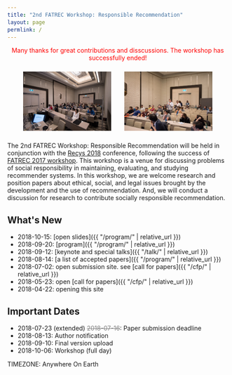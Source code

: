 ```yaml
---
title: "2nd FATREC Workshop: Responsible Recommendation"
layout: page
permlink: /
---
```


<div style="color: red; text-align: center;">Many thanks for great contributions and disscussions. The workshop has successfully ended!</div>

<div style="text-align: center; margin-top: 3ex; margin-bottom: 3ex;">
<img src="Fatrec-workshop-Recsys-2018-copyrights-intotheminds-market-research-agency-1.jpg" style="width: 40%; margin-right: 5%;">
<img src="Fatrec-workshop-Recsys-2018-copyrights-intotheminds-market-research-agency-8.jpg" style="width: 40%;">
</div>

The 2nd FATREC Workshop: Responsible Recommendation will be held in conjunction with the [Recys 2018](https://recsys.acm.org/recsys18/) conference, following the success of [FATREC 2017 workshop](/fatrec2017/).
This workshop is a venue for discussing problems of social responsibility in maintaining, evaluating, and studying recommender systems.
In this workshop, we are welcome research and position papers about ethical, social, and legal issues brought by the development and the use of recommendation.
And, we will conduct a discussion for research to contribute socially responsible recommendation.

## What's New

* 2018-10-15: [open slides]({{ "/program/" | relative_url }})
* 2018-09-20: [program]({{ "/program/" | relative_url }})
* 2018-09-12: [keynote and special talks]({{ "/talk/" | relative_url }})
* 2018-08-14: [a list of accepted papers]({{ "/program/" | relative_url }})
* 2018-07-02: open submission site. see [call for papers]({{ "/cfp/" | relative_url }})
* 2018-05-23: open [call for papers]({{ "/cfp/" | relative_url }})
* 2018-04-22: opening this site

## Important Dates

* 2018-07-23 (extended) <del style="color: gray;">2018-07-16</del>: Paper submission deadline
* 2018-08-13: Author notification
* 2018-09-10: Final version upload
* 2018-10-06: Workshop (full day)

TIMEZONE: Anywhere On Earth

